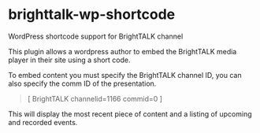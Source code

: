 # brighttalk-wp-shortcode

WordPress shortcode support for BrightTALK channel 

This plugin allows a wordpress author to embed the BrightTALK media player in their site using a short code.

To embed content you must specify the BrightTALK channel ID, you can also specify the comm ID of the presentation.

> [ BrightTALK channelid=1166 commid=0 ]

This will display the most recent piece of content and a listing of upcoming and recorded events.


